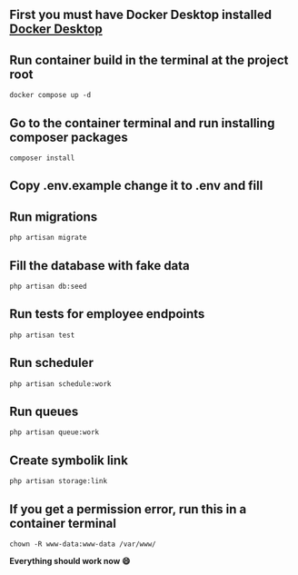  ## First you must have Docker Desktop installed [Docker Desktop](https://www.docker.com/products/docker-desktop/) 
 ## Run container build in the terminal at the project root
 `docker compose up -d`
 ## Go to the container terminal and run installing composer packages
 `composer install`
 ## Copy .env.example change it to .env and fill
 ## Run migrations
 `php artisan migrate`
 ## Fill the database with fake data
 `php artisan db:seed`
 ## Run tests for employee endpoints
 `php artisan test`
 ## Run scheduler
 `php artisan schedule:work`
 ## Run queues
 `php artisan queue:work`
 ## Create symbolik link
 `php artisan storage:link`
 ## If you get a permission error, run this in a container terminal
 `chown -R www-data:www-data /var/www/`
 
  **Everything should work now :smile:**
